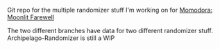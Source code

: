 Git repo for the multiple randomizer stuff I'm working on for [Momodora: Moonlit Farewell](https://store.steampowered.com/app/1747760/Momodora_Moonlit_Farewell/)

The two different branches have data for two different randomizer stuff. Archipelago-Randomizer is still a WIP
